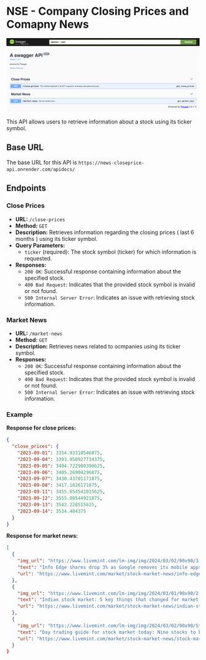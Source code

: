 # NSE - Company Closing Prices and Comapny News
![Image Description](./swaggerdocumentation2.png)

This API allows users to retrieve information about a stock using its ticker symbol.

## Base URL

The base URL for this API is `https://news-closeprice-api.onrender.com/apidocs/`

## Endpoints

### Close Prices

- **URL:** `/close-prices`
- **Method:** `GET`
- **Description:** Retrieves information regarding the closing prices ( last 6 months ) using its ticker symbol.
- **Query Parameters:**
  - `ticker` (required): The stock symbol (ticker) for which information is requested.
- **Responses:**
  - `200 OK`: Successful response containing information about the specified stock.
  - `400 Bad Request`: Indicates that the provided stock symbol is invalid or not found.
  - `500 Internal Server Error`: Indicates an issue with retrieving stock information.
 
### Market News

- **URL:** `/market-news`
- **Method:** `GET`
- **Description:** Retrieves news related to ocmpanies using its ticker symbol.
- **Responses:**
  - `200 OK`: Successful response containing information about the specified stock.
  - `400 Bad Request`: Indicates that the provided stock symbol is invalid or not found.
  - `500 Internal Server Error`: Indicates an issue with retrieving stock information.


### Example

**Response for close prices:**
```json
{
  "close_prices": {
    "2023-09-01": 3354.93310546875,
    "2023-09-04": 3393.950927734375,
    "2023-09-05": 3404.722900390625,
    "2023-09-06": 3405.26904296875,
    "2023-09-07": 3430.43701171875,
    "2023-09-08": 3417.1826171875,
    "2023-09-11": 3455.654541015625,
    "2023-09-12": 3555.08544921875,
    "2023-09-13": 3542.228515625,
    "2023-09-14": 3534.484375
  }
}
```

**Response for market news:**
```json
[
  {
    "img_url": "https://www.livemint.com/lm-img/img/2024/03/02/90x90/3-0-86449917-iStock-1167137273-0_1679792587527_1709351933928.jpg",
    "text": "Info Edge shares drop 3% as Google removes its mobile apps from Play Store",
    "url": "https://www.livemint.com/market/stock-market-news/info-edge-india-share-price-drops-3-as-google-removes-its-mobile-apps-from-play-store-11709351876978.html"
  },
  {
    "img_url": "https://www.livemint.com/lm-img/img/2024/03/01/90x90/2-0-90037833-BSE-GFX-4C--0_1681731845111_1709324481013.jpg",
    "text": "Indian stock market: 5 key things that changed for market over the weekend",
    "url": "https://www.livemint.com/market/stock-market-news/indian-stock-market-5-key-things-that-changed-for-market-over-the-weekend-gifty-nifty-to-s-p-500-ends-at-record-11709324321570.html"
  },
  {
    "img_url": "https://www.livemint.com/lm-img/img/2024/03/02/90x90/Stock_market_today_Nifty_50_Stocks_to_Buy_or_sell_1709346231755_1709346231965.jpg",
    "text": "Day trading guide for stock market today: Nine stocks to buy or sell on Saturday",
    "url": "https://www.livemint.com/market/stock-market-news/stock-market-today-nine-stocks-to-buy-or-sell-during-special-trading-session-on-saturday-2nd-march-2024-11709346052130.html"
  }
}
